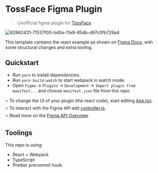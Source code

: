 # TossFace Figma Plugin

> Unofficial figma plugin for [TossFace](https://toss.im/tossface)


![62862431-71537f00-bd0e-11e9-85db-d97c0fb729a4](https://user-images.githubusercontent.com/16322616/62862692-46b5f600-bd0f-11e9-93b0-75955d1de8f3.png)

This template contains the react example as shown on [Figma Docs](https://www.figma.com/plugin-docs/intro/), with some structural changes and extra tooling.

## Quickstart

- Run `yarn` to install dependencies.
- Run `yarn build:watch` to start webpack in watch mode.
- Open `Figma` -> `Plugins` -> `Development` -> `Import plugin from manifest...` and choose `manifest.json` file from this repo.

⭐ To change the UI of your plugin (the react code), start editing [App.tsx](./src/app/components/App.tsx).  
⭐ To interact with the Figma API edit [controller.ts](./src/plugin/controller.ts).  
⭐ Read more on the [Figma API Overview](https://www.figma.com/plugin-docs/api/api-overview/).

## Toolings

This repo is using:

- React + Webpack
- TypeScript
- Prettier precommit hook
